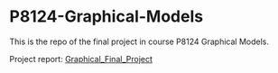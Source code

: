 # P8124-Graphical-Models
This is the repo of the final project in course P8124 Graphical Models.

Project report: [Graphical_Final_Project](./Graphical_Final_Project.pdf)

